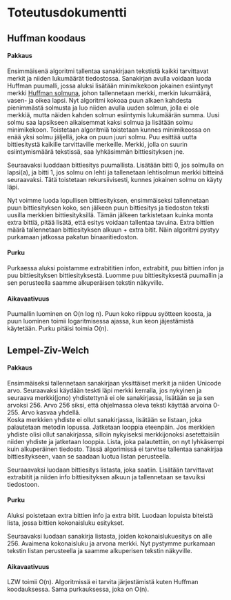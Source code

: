 # Toteutusdokumentti

## Huffman koodaus
#### Pakkaus
Ensimmäisenä algoritmi tallentaa sanakirjaan tekstistä kaikki tarvittavat merkit ja niiden lukumäärät tiedostossa.
Sanakirjan avulla voidaan luoda Huffman puumalli, jossa aluksi lisätään minimikekoon jokainen esiintynyt merkki [Huffman solmuna](https://github.com/asnabryg/Pakkausalgoritmi/blob/main/src/Huffman/huffman_node.py),
johon tallennetaan merkki, merkin lukumäärä, vasen- ja oikea lapsi.
Nyt algoritmi kokoaa puun alkaen kahdesta pienimmästä solmusta ja luo niiden avulla uuden solmun, jolla ei ole merkkiä, mutta näiden kahden solmun esiintymis lukumäärän summa. Uusi solmu saa lapsikseen aikaisemmat kaksi solmua ja lisätään solmu minimikekoon.
Toistetaan algoritmiä toistetaan kunnes minimikeossa on enää yksi solmu jäljellä, joka on puun juuri solmu.
Puu esittää uutta bittiesitystä kaikille tarvittaville merkeille. Merkki, jolla on suurin esiintymismäärä tekstissä, saa lyhkäsimmän bittiesityksen jne.
  
Seuraavaksi luoddaan bittiesitys puumallista. Lisätään bitti 0, jos solmulla on lapsi(a), ja bitti 1, jos solmu on lehti ja tallenetaan lehtisolmun merkki bitteinä seuraavaksi.
Tätä toistetaan rekursiivisesti, kunnes jokainen solmu on käyty läpi.

Nyt voimme luoda lopullisen bittiesityksen, ensimmäiseksi tallennetaan puun bittiesityksen koko, sen jälkeen puun bittiesitys ja tiedoston teksti uusilla merkkien bittiesityksillä.
Tämän jälkeen tarkistetaan kuinka monta extra bittiä, pitää lisätä, että esitys voidaan tallentaa tavuina. Extra bittien määrä tallennetaan bittiesityksen alkuun + extra bitit.
Näin algoritmi pystyy purkamaan jatkossa pakatun binaaritiedoston.

#### Purku
Purkaessa aluksi poistamme extrabititien infon, extrabitit, puu bittien infon ja puu bittiesityksen bittiesityksestä.
Luomme puu bittiesityksestä puumallin ja sen perusteella saamme alkuperäisen tekstin näkyville.

#### Aikavaativuus
Puumallin luominen on O(n log n). Puun koko riippuu syötteen koosta, ja puun luominen toimii logaritmisessa ajassa, kun keon jäjestämistä käytetään.
Purku pitäisi toimia O(n).

## Lempel-Ziv-Welch
#### Pakkaus
Ensimmäiseksi tallennetaan sanakirjaan yksittäiset merkit ja niiden Unicode arvo.
Seuraavaksi käydään teskti läpi merkki kerralla, jos nykyinen ja seuraava merkki(jono) yhdistettynä ei ole sanakirjassa, lisätään se ja sen arvoksi 256. Arvo 256 siksi, että ohjelmassa oleva teksti käyttää arvoina 0-255.
Arvo kasvaa yhdellä.  
Koska merkkien yhdiste ei ollut sanakirjassa, lisätään se listaan, joka palautetaan metodin lopussa. Jatketaan looppia eteenpäin.
Jos merkkien yhdiste olisi ollut sanakirjassa, silloin nykyiseksi merkkijonoksi asetettaisiin niiden yhdiste ja jatketaan looppia.
Lista, joka palautettiin, on nyt lyhkäsempi kuin alkuperäinen tiedosto. Tässä algorimissä ei tarvitse tallentaa sanakirjaa bittiesitykseen, vaan se saadaan luotua listan perusteella.
  
Seuraaavaksi luodaan bittiesitys listasta, joka saatiin. Lisätään tarvittavat extrabitit ja niiden info bittiesityksen alkuun ja
tallennetaan se tavuiksi tiedostoon.

#### Purku
Aluksi poistetaan extra bittien info ja extra bitit. Luodaan lopuista biteistä lista, jossa bittien kokonaisluku esitykset.
  
Seuraavaksi luodaan sanakirja listasta, joiden kokonaislukuesitys on alle 256. Avaimena kokonaisluku ja arvona merkki.
Nyt pystymme purkamaan tekstin listan perusteella ja saamme alkuperisen tekstin näkyville.

#### Aikavaativuus
LZW toimii O(n). Algoritmissä ei tarvita järjestämistä kuten Huffman koodauksessa. Sama purkauksessa, joka on O(n).
